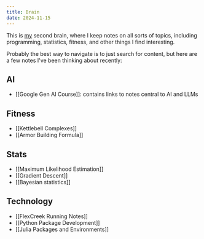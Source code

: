 ```yaml
---
title: Brain
date: 2024-11-15
---
```

This is [my](https://ericekholm.com) second brain, where I keep notes on all sorts of topics, including programming, statistics, fitness, and other things I find interesting.

Probably the best way to navigate is to just search for content, but here are a few notes I've been thinking about recently:

## AI
- [[Google Gen AI Course]]: contains links to notes central to AI and LLMs

## Fitness
-  [[Kettlebell Complexes]]
- [[Armor Building Formula]]

## Stats
- [[Maximum Likelihood Estimation]]
- [[Gradient Descent]]
- [[Bayesian statistics]]

## Technology
- [[FlexCreek Running Notes]]
- [[Python Package Development]]
- [[Julia Packages and Environments]]
